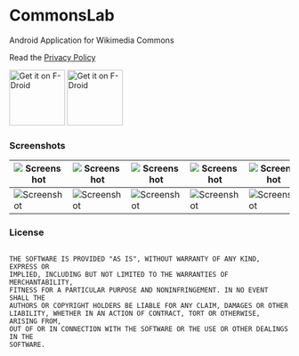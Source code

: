 # CommonsLab

Android Application for Wikimedia Commons 

Read the [Privacy Policy](https://github.com/CommonsLab/CommonsLab/blob/master/Security%20and%20Permissions.md)

<a href="https://f-droid.org/packages/com.commonslab.commonslab/" target="_blank">
<img src="https://f-droid.org/badge/get-it-on.png" alt="Get it on F-Droid" height="100"/></a>

<a href="https://play.google.com/store/apps/details?id=com.commons.lab.app" target="_blank">
<img src="https://play.google.com/intl/en_us/badges/images/generic/en_badge_web_generic.png" alt="Get it on F-Droid" height="100"/></a>


### Screenshots 

|![Screenshot](https://github.com/valdio/CommonsLab/blob/master/Screenshots/Screenshot_1489774698.png)|![Screenshot](https://github.com/valdio/CommonsLab/blob/master/Screenshots/Screenshot_1489776167.png)|![Screenshot](https://github.com/valdio/CommonsLab/blob/master/Screenshots/Screenshot_1489776217.png)|![Screenshot](https://github.com/valdio/CommonsLab/blob/master/Screenshots/Screenshot_1489775909.png)|![Screenshot](https://github.com/valdio/CommonsLab/blob/master/Screenshots/Screenshot_1490629495.png)|
| ------------- | ------------- | ------------- | ------------- | ------------- |
|![Screenshot](https://github.com/valdio/CommonsLab/blob/master/Screenshots/Screenshot_1489775256.png)|![Screenshot](https://github.com/valdio/CommonsLab/blob/master/Screenshots/Screenshot_1489775268.png)|![Screenshot](https://github.com/valdio/CommonsLab/blob/master/Screenshots/Screenshot_1489775375.png)|![Screenshot](https://github.com/valdio/CommonsLab/blob/master/Screenshots/Screenshot_1489775647.png)|![Screenshot](https://github.com/valdio/CommonsLab/blob/master/Screenshots/Screenshot_1489775866.png)|




### License

```

THE SOFTWARE IS PROVIDED "AS IS", WITHOUT WARRANTY OF ANY KIND, EXPRESS OR
IMPLIED, INCLUDING BUT NOT LIMITED TO THE WARRANTIES OF MERCHANTABILITY,
FITNESS FOR A PARTICULAR PURPOSE AND NONINFRINGEMENT. IN NO EVENT SHALL THE
AUTHORS OR COPYRIGHT HOLDERS BE LIABLE FOR ANY CLAIM, DAMAGES OR OTHER
LIABILITY, WHETHER IN AN ACTION OF CONTRACT, TORT OR OTHERWISE, ARISING FROM,
OUT OF OR IN CONNECTION WITH THE SOFTWARE OR THE USE OR OTHER DEALINGS IN THE
SOFTWARE.

```
